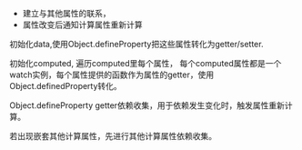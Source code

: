 
* 建立与其他属性的联系，
* 属性改变后通知计算属性重新计算


初始化data,使用Object.defineProperty把这些属性转化为getter/setter.

初始化computed, 遍历computed里每个属性， 每个computed属性都是一个watch实例，每个属性提供的函数作为属性的getter，使用Object.definedProperty转化。

Object.defineProperty getter依赖收集，用于依赖发生变化时，触发属性重新计算。

若出现嵌套其他计算属性，先进行其他计算属性依赖收集。










